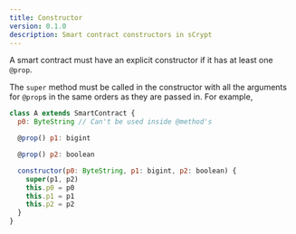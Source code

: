 ```yaml
---
title: Constructor
version: 0.1.0
description: Smart contract constructors in sCrypt
---
```


A smart contract must have an explicit constructor if it has at least one `@prop`.

The `super` method must be called in the constructor with all the arguments for `@prop`s in the same orders as they are passed in. For example,

```js
class A extends SmartContract {
  p0: ByteString // Can't be used inside @method's

  @prop() p1: bigint

  @prop() p2: boolean

  constructor(p0: ByteString, p1: bigint, p2: boolean) {
    super(p1, p2)
    this.p0 = p0
    this.p1 = p1
    this.p2 = p2
  }
}
```
